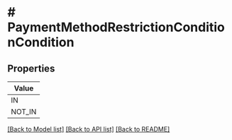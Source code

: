 # # PaymentMethodRestrictionConditionCondition


## Properties 



| Value |
------------ | 
IN|&quot;IN&quot;
NOT_IN|&quot;NOT_IN&quot;

[[Back to Model list]](../../README.md#models) [[Back to API list]](../../README.md#endpoints) [[Back to README]](../../README.md)

